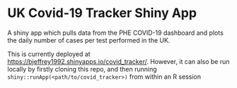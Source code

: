 # UK Covid-19 Tracker Shiny App

A shiny app which pulls data from the PHE COVID-19 dashboard and plots the daily number of cases per test performed in the UK. 

This is currently deployed at https://bjeffrey1992.shinyapps.io/covid_tracker/.
However, it can also be run locally by firstly cloning this repo, and then running `shiny::runApp(<path/to/covid_tracker>)` from within an R session 
